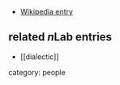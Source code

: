 

* [Wikipedia entry](https://de.wikipedia.org/wiki/Dieter_Wandschneider)

## related $n$Lab entries

* [[dialectic]]

category: people